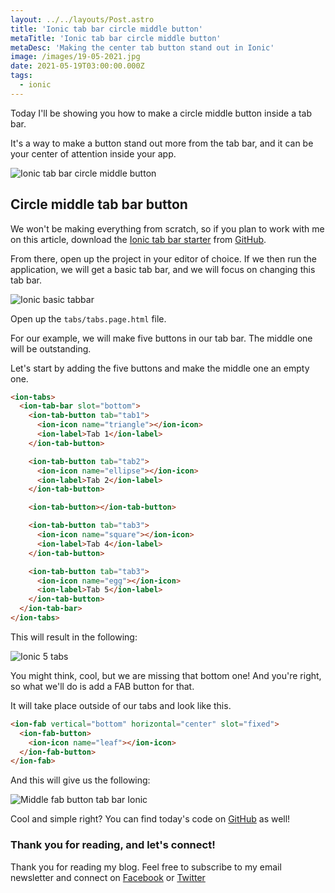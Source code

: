 ```yaml
---
layout: ../../layouts/Post.astro
title: 'Ionic tab bar circle middle button'
metaTitle: 'Ionic tab bar circle middle button'
metaDesc: 'Making the center tab button stand out in Ionic'
image: /images/19-05-2021.jpg
date: 2021-05-19T03:00:00.000Z
tags:
  - ionic
---
```


Today I'll be showing you how to make a circle middle button inside a tab bar.

It's a way to make a button stand out more from the tab bar, and it can be your center of attention inside your app.

![Ionic tab bar circle middle button](https://cdn.hashnode.com/res/hashnode/image/upload/v1621167888069/uE8pRg5vI.png)

## Circle middle tab bar button

We won't be making everything from scratch, so if you plan to work with me on this article, download the [Ionic tab bar starter](https://daily-dev-tips.com/posts/creating-segment-tabs-in-ionic/) from [GitHub](https://github.com/rebelchris/ionic-app/tree/segments).

From there, open up the project in your editor of choice.
If we then run the application, we will get a basic tab bar, and we will focus on changing this tab bar.

![Ionic basic tabbar](https://cdn.hashnode.com/res/hashnode/image/upload/v1621167346918/16BpF6X3o.png)

Open up the `tabs/tabs.page.html` file.

For our example, we will make five buttons in our tab bar. The middle one will be outstanding.

Let's start by adding the five buttons and make the middle one an empty one.

```html
<ion-tabs>
  <ion-tab-bar slot="bottom">
    <ion-tab-button tab="tab1">
      <ion-icon name="triangle"></ion-icon>
      <ion-label>Tab 1</ion-label>
    </ion-tab-button>

    <ion-tab-button tab="tab2">
      <ion-icon name="ellipse"></ion-icon>
      <ion-label>Tab 2</ion-label>
    </ion-tab-button>

    <ion-tab-button></ion-tab-button>

    <ion-tab-button tab="tab3">
      <ion-icon name="square"></ion-icon>
      <ion-label>Tab 4</ion-label>
    </ion-tab-button>

    <ion-tab-button tab="tab3">
      <ion-icon name="egg"></ion-icon>
      <ion-label>Tab 5</ion-label>
    </ion-tab-button>
  </ion-tab-bar>
</ion-tabs>
```

This will result in the following:

![Ionic 5 tabs](https://cdn.hashnode.com/res/hashnode/image/upload/v1621167568524/TM72TjTOj.png)

You might think, cool, but we are missing that bottom one!
And you're right, so what we'll do is add a FAB button for that.

It will take place outside of our tabs and look like this.

```html
<ion-fab vertical="bottom" horizontal="center" slot="fixed">
  <ion-fab-button>
    <ion-icon name="leaf"></ion-icon>
  </ion-fab-button>
</ion-fab>
```

And this will give us the following:

![Middle fab button tab bar Ionic](https://cdn.hashnode.com/res/hashnode/image/upload/v1621167818482/9RHxSaLDVq.png)

Cool and simple right?
You can find today's code on [GitHub](https://github.com/rebelchris/ionic-app/tree/circle-middle-button) as well!

### Thank you for reading, and let's connect!

Thank you for reading my blog. Feel free to subscribe to my email newsletter and connect on [Facebook](https://www.facebook.com/DailyDevTipsBlog) or [Twitter](https://twitter.com/DailyDevTips1)
